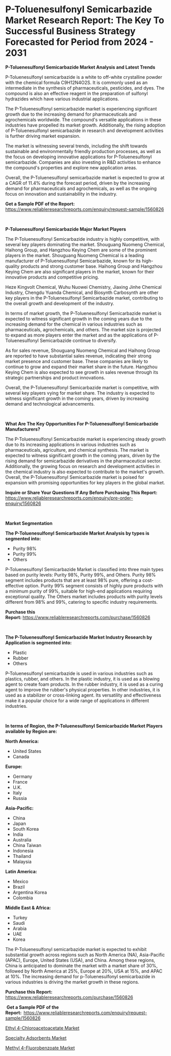 <p><h1>P-Toluenesulfonyl Semicarbazide Market Research Report: The Key To Successful Business Strategy Forecasted for Period from 2024 - 2031</h1></p><p><strong>P-Toluenesulfonyl Semicarbazide Market Analysis and Latest Trends</strong></p>
<p><p>P-Toluenesulfonyl semicarbazide is a white to off-white crystalline powder with the chemical formula C9H12N4O2S. It is commonly used as an intermediate in the synthesis of pharmaceuticals, pesticides, and dyes. The compound is also an effective reagent in the preparation of sulfonyl hydrazides which have various industrial applications.</p><p>The P-Toluenesulfonyl semicarbazide market is experiencing significant growth due to the increasing demand for pharmaceuticals and agrochemicals worldwide. The compound's versatile applications in these industries have propelled its market growth. Additionally, the rising adoption of P-Toluenesulfonyl semicarbazide in research and development activities is further driving market expansion.</p><p>The market is witnessing several trends, including the shift towards sustainable and environmentally friendly production processes, as well as the focus on developing innovative applications for P-Toluenesulfonyl semicarbazide. Companies are also investing in R&D activities to enhance the compound's properties and explore new application areas.</p><p>Overall, the P-Toluenesulfonyl semicarbazide market is expected to grow at a CAGR of 11.4% during the forecast period, driven by the increasing demand for pharmaceuticals and agrochemicals, as well as the ongoing focus on innovation and sustainability in the industry.</p></p>
<p><strong>Get a Sample PDF of the Report:&nbsp;</strong> <a href="https://www.reliableresearchreports.com/enquiry/request-sample/1560826">https://www.reliableresearchreports.com/enquiry/request-sample/1560826</a></p>
<p>&nbsp;</p>
<p><strong>P-Toluenesulfonyl Semicarbazide Major Market Players</strong></p>
<p><p>The P-Toluenesulfonyl Semicarbazide industry is highly competitive, with several key players dominating the market. Shouguang Nuomeng Chemical, Haihong Group, and Hangzhou Keying Chem are some of the prominent players in the market. Shouguang Nuomeng Chemical is a leading manufacturer of P-Toluenesulfonyl Semicarbazide, known for its high-quality products and strong customer base. Haihong Group and Hangzhou Keying Chem are also significant players in the market, known for their innovative products and competitive pricing.</p><p>Heze Kingvolt Chemical, Wuhu Nuowei Chemistry, Jiaxing Jinhe Chemical Industry, Chengdu Yuanda Chemical, and Biosynth Carbosynth are other key players in the P-Toluenesulfonyl Semicarbazide market, contributing to the overall growth and development of the industry.</p><p>In terms of market growth, the P-Toluenesulfonyl Semicarbazide market is expected to witness significant growth in the coming years due to the increasing demand for the chemical in various industries such as pharmaceuticals, agrochemicals, and others. The market size is projected to expand as more players enter the market and as the applications of P-Toluenesulfonyl Semicarbazide continue to diversify.</p><p>As for sales revenue, Shouguang Nuomeng Chemical and Haihong Group are reported to have substantial sales revenue, indicating their strong market presence and customer base. These companies are likely to continue to grow and expand their market share in the future. Hangzhou Keying Chem is also expected to see growth in sales revenue through its strategic partnerships and product innovations.</p><p>Overall, the P-Toluenesulfonyl Semicarbazide market is competitive, with several key players vying for market share. The industry is expected to witness significant growth in the coming years, driven by increasing demand and technological advancements.</p></p>
<p>&nbsp;</p>
<p><strong>What Are The Key Opportunities For P-Toluenesulfonyl Semicarbazide Manufacturers?</strong></p>
<p><p>The P-Toluenesulfonyl Semicarbazide market is experiencing steady growth due to its increasing applications in various industries such as pharmaceuticals, agriculture, and chemical synthesis. The market is expected to witness significant growth in the coming years, driven by the rising demand for semicarbazide derivatives in the pharmaceutical sector. Additionally, the growing focus on research and development activities in the chemical industry is also expected to contribute to the market's growth. Overall, the P-Toluenesulfonyl Semicarbazide market is poised for expansion with promising opportunities for key players in the global market.</p></p>
<p><strong>Inquire or Share Your Questions If Any Before Purchasing This Report:</strong> <a href="https://www.reliableresearchreports.com/enquiry/pre-order-enquiry/1560826">https://www.reliableresearchreports.com/enquiry/pre-order-enquiry/1560826</a></p>
<p>&nbsp;</p>
<p><strong>Market Segmentation</strong></p>
<p><strong>The P-Toluenesulfonyl Semicarbazide Market Analysis by types is segmented into:</strong></p>
<p><ul><li>Purity 98%</li><li>Purity 99%</li><li>Others</li></ul></p>
<p><p>P-Toluenesulfonyl Semicarbazide Market is classified into three main types based on purity levels: Purity 98%, Purity 99%, and Others. Purity 98% segment includes products that are at least 98% pure, offering a cost-effective option. Purity 99% segment consists of highly pure products with a minimum purity of 99%, suitable for high-end applications requiring exceptional quality. The Others market includes products with purity levels different from 98% and 99%, catering to specific industry requirements.</p></p>
<p><strong>Purchase this Report:&nbsp;</strong><a href="https://www.reliableresearchreports.com/purchase/1560826">https://www.reliableresearchreports.com/purchase/1560826</a></p>
<p>&nbsp;</p>
<p><strong>The P-Toluenesulfonyl Semicarbazide Market Industry Research by Application is segmented into:</strong></p>
<p><ul><li>Plastic</li><li>Rubber</li><li>Others</li></ul></p>
<p><p>P-Toluenesulfonyl semicarbazide is used in various industries such as plastics, rubber, and others. In the plastic industry, it is used as a blowing agent to create foam products. In the rubber industry, it is used as a curing agent to improve the rubber's physical properties. In other industries, it is used as a stabilizer or cross-linking agent. Its versatility and effectiveness make it a popular choice for a wide range of applications in different industries.</p></p>
<p>&nbsp;</p>
<p><strong>In terms of Region, the P-Toluenesulfonyl Semicarbazide Market Players available by Region are:</strong></p>
<p>
    <p> <strong> North America: </strong>
        <ul>
            <li>United States</li>
            <li>Canada</li>
        </ul>
        </p> 
    <p> <strong> Europe: </strong>
        <ul>
            <li>Germany</li>
            <li>France</li>
            <li>U.K.</li>
            <li>Italy</li>
            <li>Russia</li>
        </ul>
        </p> 
    <p> <strong> Asia-Pacific: </strong>
        <ul>
            <li>China</li>
            <li>Japan</li>
            <li>South Korea</li>
            <li>India</li>
            <li>Australia</li>
            <li>China Taiwan</li>
            <li>Indonesia</li>
            <li>Thailand</li>
            <li>Malaysia</li>
        </ul>
        </p> 
    <p> <strong> Latin America: </strong>
        <ul>
            <li>Mexico</li>
            <li>Brazil</li>
            <li>Argentina Korea</li>
            <li>Colombia</li>
        </ul>
        </p> 
    <p> <strong> Middle East & Africa: </strong>
        <ul>
            <li>Turkey</li>
            <li>Saudi</li>
            <li>Arabia</li>
            <li>UAE</li>
            <li>Korea</li>
        </ul>
    </p>
    </p>
<p><p>The P-Toluenesulfonyl semicarbazide market is expected to exhibit substantial growth across regions such as North America (NA), Asia-Pacific (APAC), Europe, United States (USA), and China. Among these regions, China is anticipated to dominate the market with a market share of 30%, followed by North America at 25%, Europe at 20%, USA at 15%, and APAC at 10%. The increasing demand for p-Toluenesulfonyl semicarbazide in various industries is driving the market growth in these regions.</p></p>
<p><strong>Purchase this Report: </strong><a href="https://www.reliableresearchreports.com/purchase/1560826">https://www.reliableresearchreports.com/purchase/1560826</a></p>
<p>&nbsp;<strong>Get a Sample PDF of the Report:&nbsp;&nbsp;</strong><a href="https://www.reliableresearchreports.com/enquiry/request-sample/1560826">https://www.reliableresearchreports.com/enquiry/request-sample/1560826</a></p>
<p><strong></strong></p>
<p><p><a href="https://github.com/ruddyyedelwadw/Market-Research-Report-List-1/blob/main/ethyl-4-chloroacetoacetate-market.md">Ethyl 4-Chloroacetoacetate Market</a></p><p><a href="https://github.com/juniordelafrance/Market-Research-Report-List-2/blob/main/specialty-adsorbents-market.md">Specialty Adsorbents Market</a></p><p><a href="https://github.com/jaidynmorantestelletmjzya/Market-Research-Report-List-1/blob/main/methyl-4-fluorobenzoate-market.md">Methyl 4-Fluorobenzoate Market</a></p></p>